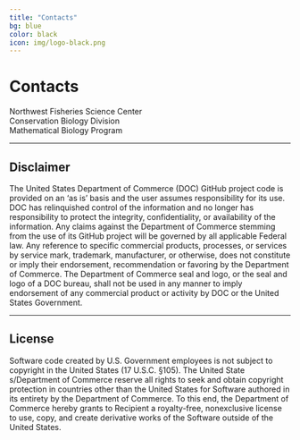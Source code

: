 ```yaml
---
title: "Contacts"
bg: blue
color: black
icon: img/logo-black.png
---
```


# Contacts

<style>
ul {
  list-style-type: none;
}
</style>

<div id="contactscontainer">

<div id="contactsbox">
<a href="https://www.fisheries.noaa.gov/about/northwest-fisheries-science-center" style="text-decoration:none">Northwest Fisheries Science Center</a>
</div>

<div id="contactsbox">
<a href="https://www.fisheries.noaa.gov/about/conservation-biology-division-northwest-fisheries-science-center" style="text-decoration:none">Conservation Biology Division</a>
</div>

<div id="contactsbox">
<a href="https://www.fisheries.noaa.gov/west-coast/science-data/mathematical-biology-and-systems-monitoring-pacific-northwest" style="text-decoration:none">Mathematical Biology Program</a>
</div>

</div>

***

## Disclaimer

The United States Department of Commerce (DOC) GitHub project code is provided on an ‘as is’ basis and the user assumes responsibility for its use. 
DOC has relinquished control of the information and no longer has responsibility to protect the integrity, confidentiality, or availability of the 
information. Any claims against the Department of Commerce stemming from the use of its GitHub project will be governed by all applicable Federal law. 
Any reference to specific commercial products, processes, or services by service mark, trademark, manufacturer, or otherwise, does not constitute or 
imply their endorsement, recommendation or favoring by the Department of Commerce. The Department of Commerce seal and logo, or the seal and logo of a 
DOC bureau, shall not be used in any manner to imply endorsement of any commercial product or activity by DOC or the United States Government.

***

## License

Software code created by U.S. Government employees is not subject to
copyright in the United States (17 U.S.C. §105). The United State
s/Department of Commerce reserve all rights to seek and obtain copyright
protection in countries other than the United States for Software authored
in its entirety by the Department of Commerce. To this end, the Department
of Commerce hereby grants to Recipient a royalty-free, nonexclusive license
to use, copy, and create derivative works of the Software outside of the
United States.


